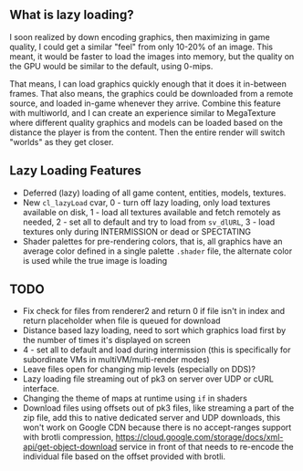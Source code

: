 ## What is lazy loading?

I soon realized by down encoding graphics, then maximizing in game quality, I could get a similar "feel" from only 10-20% of an image. This meant, it would be faster to load the images into memory, but the quality on the GPU would be similar to the default, using 0-mips.

That means, I can load graphics quickly enough that it does it in-between frames. That also means, the graphics could be downloaded from a remote source, and loaded in-game whenever they arrive. Combine this feature with multiworld, and I can create an experience similar to MegaTexture where different quality graphics and models can be loaded based on the distance the player is from the content. Then the entire render will switch "worlds" as they get closer.


## Lazy Loading Features

  * Deferred (lazy) loading of all game content, entities, models, textures. 
  * New `cl_lazyLoad` cvar, 0 - turn off lazy loading, only load textures available on disk, 1 - load all textures available and fetch remotely as needed, 2 - set all to default and try to load from `sv_dlURL`, 3 - load textures only during INTERMISSION or dead or SPECTATING
  * Shader palettes for pre-rendering colors, that is, all graphics have an average color defined in a single palette `.shader` file, the alternate color is used while the true image is loading


## TODO

  * Fix check for files from renderer2 and return 0 if file isn't in index and return placeholder when file is queued for download
  * Distance based lazy loading, need to sort which graphics load first by the number of times it's displayed on screen
  * 4 - set all to default and load during intermission (this is specifically for subordinate VMs in multiVM/multi-render modes)
  * Leave files open for changing mip levels (especially on DDS)?
  * Lazy loading file streaming out of pk3 on server over UDP or cURL interface.
  * Changing the theme of maps at runtime using `if` in shaders
  * Download files using offsets out of pk3 files, like streaming a part of the zip file, add this to native dedicated server and UDP downloads, this won't work on Google CDN because there is no accept-ranges support with brotli compression, https://cloud.google.com/storage/docs/xml-api/get-object-download service in front of that needs to re-encode the individual file based on the offset provided with brotli.
